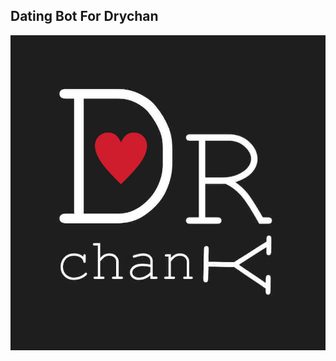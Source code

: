 ## Dating Bot For Drychan

![alt text](https://github.com/Timoniche/DrychanBot/blob/main/src/main/resources/photos/logo.JPEG)
